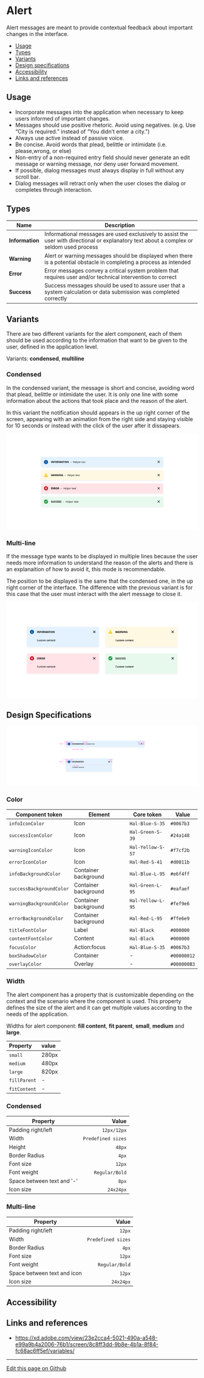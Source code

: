 # Alert

Alert messages are meant to provide contextual feedback about important changes in the interface.

* [Usage](#usage)
* [Types](#types)
* [Variants](#variants)
* [Design specifications](#design-specifications)
* [Accessibility](#accessibility)
* [Links and references](#links-and-references)

## Usage

- Incorporate messages into the application when necessary to keep users informed of important changes.
- Messages should use positive rhetoric. Avoid using negatives. (e.g. Use “City is required.” instead of “You didn’t enter a city.”)
- Always use active instead of passive voice.
- Be concise. Avoid words that plead, belittle or intimidate (i.e. please,wrong, or else)
- Non-entry of a non-required entry field should never generate an edit message or warning message, nor deny user forward movement.
- If possible, dialog messages must always display in full without any scroll bar.
- Dialog messages will retract only when the user closes the dialog or completes through interaction.

## Types

| Name            | Description |
| --------------- | ----------- |
| **Information**     | Informational messages are used exclusively to assist the user with directional or explanatory text about a complex or seldom used process |
| **Warning**         | Alert or warning messages should be displayed when there is a potential obstacle in completing a process as intended |
| **Error**          | Error messages convey a critical system problem that requires user and/or technical intervention to correct |
| **Success**         | Success messages should be used to assure user that a system calculation or data submission was completed correctly |



## Variants

There are two different variants for the alert component, each of them should be used according to the information that want to be given to the user, defined in the application level.

Variants: **condensed**, **multiline** 

### Condensed

In the condensed variant, the message is short and concise, avoiding word that plead, belittle or intimidate the user. It is only one line with some information about the actions that took place and the reason of the alert.

In this variant the notification should appears in the up right corner of the screen, appearing with an animation from the right side and staying visible for 10 seconds or instead with the click of the user after it dissapears.

![Alert mode for the condensed version](images/alert_mode_condensed.png)

### Multi-line

If the message type wants to be displayed in multiple lines because the user needs more information to understand the reason of the alerts and there is an explanaition of how to avoid it, this mode is recommendable.

The position to be displayed is the same that the condensed one, in the up right corner of the interface. The difference with the previous variant is for this case that the user must interact with the alert message to close it.

![Alert mode for the multiple lines with more information](images/alert_mode_multi.png)


## Design Specifications

![alert specifications](images/alert_specs.png)

### Color

|   Component token               |   Element                     |   Core token                  |   Value       |
| ------------------------------- | ----------------------------- | ----------------------------- | ------------- |
|   `infoIconColor`               |   Icon                        |   `Hal-Blue-S-35`             |   `#0067b3`   |
|   `successIconColor`            |   Icon                        |   `Hal-Green-S-39`            |   `#24a148`   |
|   `warningIconColor`            |   Icon                        |   `Hal-Yellow-S-57`           |   `#f7cf2b`   |
|   `errorIconColor`              |   Icon                        |   `Hal-Red-S-41`              |   `#d0011b`   |
|   `infoBackgroundColor`         |   Container background        |   `Hal-Blue-L-95`             |   `#e6f4ff`   |
|   `successBackgroundColor`      |   Container background        |   `Hal-Green-L-95`            |   `#eafaef`   |
|   `warningBackgroundColor`      |   Container background        |   `Hal-Yellow-L-95`           |   `#fef9e6`   |
|   `errorBackgroundColor`        |   Container background        |   `Hal-Red-L-95`              |   `#ffe6e9`   |
|   `titleFontColor`              |   Label                       |   `Hal-Black`                 |   `#000000`   |
|   `contentFontColor`            |   Content                     |   `Hal-Black`                 |   `#000000`   |
|   `focusColor`                  |   Action:focus                |   `Hal-Blue-S-35`             |   `#0067b3`   |
|   `boxShadowColor`              |   Container                   |   -                           |   `#00000012` |
|   `overlayColor`                |   Overlay                     |   -                           |   `#000000B3` |



### Width

The alert component has a property that is customizable depending on the context and the scenario where the component is used. This property defines the size of the alert and it can get multiple values according to the needs of the application.

Widths for alert component: **fill content**, **fit parent**, **small**, **medium** and **large**.


| Property         |  value            | 
| :---                |     :---             |   
| `small`          |  280px           |  
| `medium`     |  480px           | 
| `large`          |  820px           |  
| `fillParent`    |  -                   | 
| `fitContent`  |  -                   | 


### Condensed

| Property                   |              Value |
| -------------------------- | -----------------: |
| Padding right/left         |        `12px/12px` |
| Width                      | `Predefined sizes` |
| Height                     |             `48px` |
| Border Radius              |              `4px` |
| Font size                  |             `12px` |
| Font weight                |     `Regular/Bold` |
| Space between text and '-' |              `8px` |
| Icon size                  |          `24x24px` |

### Multi-line

| Property                    |              Value |
| --------------------------- | -----------------: |
| Padding right/left          |             `12px` |
| Width                       | `Predefined sizes` |
| Border Radius               |              `4px` |
| Font size                   |             `12px` |
| Font weight                 |     `Regular/Bold` |
| Space between text and icon |             `12px` |
| Icon size                   |          `24x24px` |


## Accessibility


## Links and references

- https://xd.adobe.com/view/23e2cca4-5021-490a-a548-e99a9b4a2006-76b1/screen/8c8ff3dd-9b8e-4b1a-8f84-fc68ac6ff5ef/variables/

____________________________________________________________

[Edit this page on Github](https://github.com/dxc-technology/halstack-style-guide/blob/master/guidelines/components/alert/README.md)
